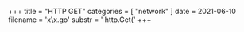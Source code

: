 +++
title = "HTTP GET"
categories = [ "network" ]
date = 2021-06-10
filename = 'x\x.go'
substr = ' http.Get('
+++
